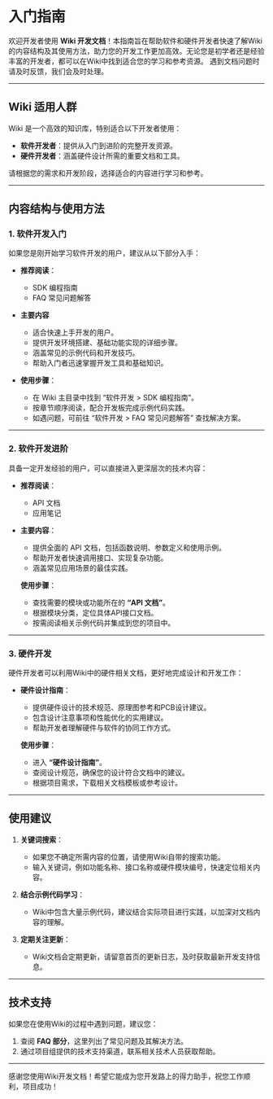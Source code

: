 # 入门指南


欢迎开发者使用 **Wiki 开发文档**！本指南旨在帮助软件和硬件开发者快速了解Wiki的内容结构及其使用方法，助力您的开发工作更加高效。无论您是初学者还是经验丰富的开发者，都可以在Wiki中找到适合您的学习和参考资源。
遇到文档问题时请及时反馈，我们会及时处理。


---

## Wiki 适用人群

Wiki 是一个高效的知识库，特别适合以下开发者使用：

- **软件开发者**：提供从入门到进阶的完整开发资源。
- **硬件开发者**：涵盖硬件设计所需的重要文档和工具。

请根据您的需求和开发阶段，选择适合的内容进行学习和参考。


---

## 内容结构与使用方法

### 1. 软件开发入门
如果您是刚开始学习软件开发的用户，建议从以下部分入手：

- **推荐阅读**：
  - SDK 编程指南
  - FAQ 常见问题解答

- **主要内容**
  - 适合快速上手开发的用户。
  - 提供开发环境搭建、基础功能实现的详细步骤。
  - 涵盖常见的示例代码和开发技巧。
  - 帮助入门者迅速掌握开发工具和基础知识。
  
- **使用步骤**：
  - 在 Wiki 主目录中找到 “软件开发 > SDK 编程指南”。
  - 按章节顺序阅读，配合开发板完成示例代码实践。 
  - 如遇问题，可前往 “软件开发 > FAQ 常见问题解答” 查找解决方案。

---

### 2. 软件开发进阶
具备一定开发经验的用户，可以直接进入更深层次的技术内容：

- **推荐阅读**：
  - API 文档
  - 应用笔记

- **主要内容**：
  - 提供全面的 API 文档，包括函数说明、参数定义和使用示例。
  - 帮助开发者快速调用接口、实现复杂功能。
  - 涵盖常见应用场景的最佳实践。

  **使用步骤**：
  - 查找需要的模块或功能所在的 **“API 文档”**。
  - 根据模块分类，定位具体API接口文档。
  - 按需阅读相关示例代码并集成到您的项目中。

---

### 3. 硬件开发
硬件开发者可以利用Wiki中的硬件相关文档，更好地完成设计和开发工作：

- **硬件设计指南**：
  - 提供硬件设计的技术规范、原理图参考和PCB设计建议。
  - 包含设计注意事项和性能优化的实用建议。
  - 帮助开发者理解硬件与软件的协同工作方式。

  **使用步骤**：
  - 进入 **“硬件设计指南”**。
  - 查阅设计规范，确保您的设计符合文档中的建议。
  - 根据项目需求，下载相关文档模板或参考设计。

---

## 使用建议

1. **关键词搜索**：
   - 如果您不确定所需内容的位置，请使用Wiki自带的搜索功能。
   - 输入关键词，例如功能名称、接口名称或硬件模块编号，快速定位相关内容。

2. **结合示例代码学习**：
   - Wiki中包含大量示例代码，建议结合实际项目进行实践，以加深对文档内容的理解。

3. **定期关注更新**：
   - Wiki文档会定期更新，请留意首页的更新日志，及时获取最新开发支持信息。

---

## 技术支持

如果您在使用Wiki的过程中遇到问题，建议您：
1. 查阅 **FAQ 部分**，这里列出了常见问题及其解决方法。
2. 通过项目组提供的技术支持渠道，联系相关技术人员获取帮助。

---

感谢您使用Wiki开发文档！希望它能成为您开发路上的得力助手，祝您工作顺利，项目成功！
